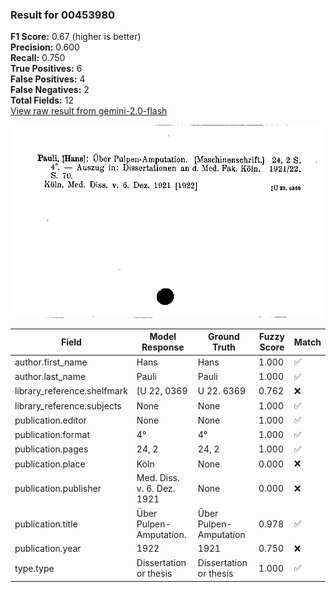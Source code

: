 ### Result for 00453980
**F1 Score:** 0.67 (higher is better)<br>**Precision:** 0.600<br>**Recall:** 0.750<br>**True Positives:** 6<br>**False Positives:** 4<br>**False Negatives:** 2<br>**Total Fields:** 12<br>[View raw result from gemini-2.0-flash](https://github.com/RISE-UNIBAS/humanities_data_benchmark/blob/main/results/2025-10-01/T0151/request_T0151_00453980.json)

<img src="https://github.com/RISE-UNIBAS/humanities_data_benchmark/blob/main/benchmarks/zettelkatalog/images/00453980.jpg?raw=true" alt="00453980" width="600px">

| Field | Model Response | Ground Truth | Fuzzy Score | Match |
|-------|----------------|--------------|-------------|-------|
| author.first_name | Hans | Hans | 1.000 | ✅ |
| author.last_name | Pauli | Pauli | 1.000 | ✅ |
| library_reference.shelfmark | [U 22, 0369 | U 22. 6369 | 0.762 | ❌ |
| library_reference.subjects | None | None | 1.000 | ✅ |
| publication.editor | None | None | 1.000 | ✅ |
| publication.format | 4° | 4° | 1.000 | ✅ |
| publication.pages | 24, 2 | 24, 2 | 1.000 | ✅ |
| publication.place | Köln | None | 0.000 | ❌ |
| publication.publisher | Med. Diss. v. 6. Dez. 1921 | None | 0.000 | ❌ |
| publication.title | Über Pulpen-Amputation. | Über Pulpen-Amputation | 0.978 | ✅ |
| publication.year | 1922 | 1921 | 0.750 | ❌ |
| type.type | Dissertation or thesis | Dissertation or thesis | 1.000 | ✅ |
